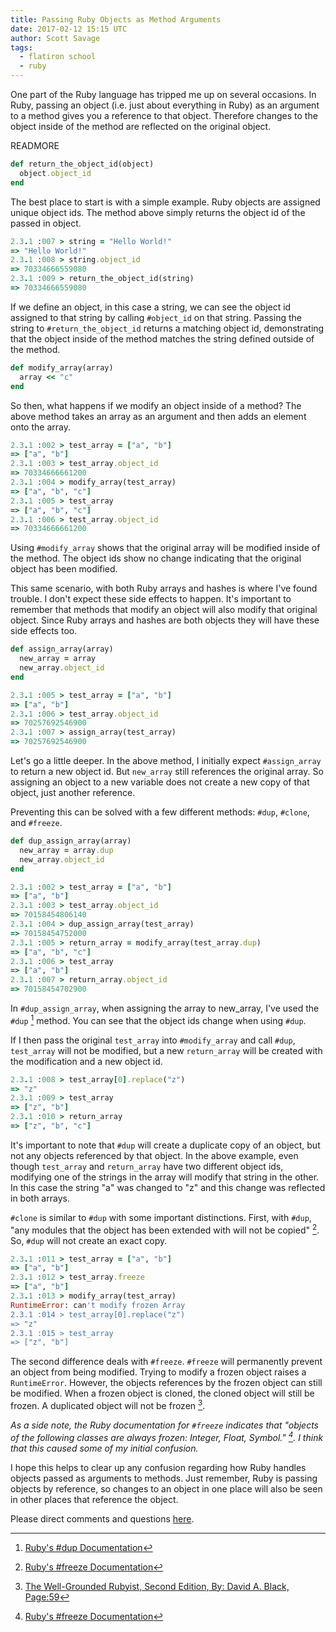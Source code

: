 ```yaml
---
title: Passing Ruby Objects as Method Arguments
date: 2017-02-12 15:15 UTC
author: Scott Savage
tags:
  - flatiron school
  - ruby
---
```


One part of the Ruby language has tripped me up on several occasions.  In Ruby,
passing an object \(i.e. just about everything in Ruby\) as an argument to a
method gives you a reference to that object.  Therefore changes to the object
inside of the method are reflected on the original object.

READMORE

```ruby
def return_the_object_id(object)
  object.object_id
end
```

The best place to start is with a simple example.  Ruby objects are assigned
unique object ids.  The method above simply returns the object id of the passed
in object.

```ruby
2.3.1 :007 > string = "Hello World!"
=> "Hello World!"
2.3.1 :008 > string.object_id
=> 70334666559080
2.3.1 :009 > return_the_object_id(string)
=> 70334666559080
```

If we define an object, in this case a string, we can see the object id assigned
to that string by calling ```#object_id``` on that string.  Passing the string
to ```#return_the_object_id``` returns a matching object id, demonstrating that
the object inside of the method matches the string defined outside of the
method.

```ruby
def modify_array(array)
  array << "c"
end
```

So then, what happens if we modify an object inside of a method?  The above
method takes an array as an argument and then adds an element onto the array.

```ruby
2.3.1 :002 > test_array = ["a", "b"]
=> ["a", "b"]
2.3.1 :003 > test_array.object_id
=> 70334666661200
2.3.1 :004 > modify_array(test_array)
=> ["a", "b", "c"]
2.3.1 :005 > test_array
=> ["a", "b", "c"]
2.3.1 :006 > test_array.object_id
=> 70334666661200
```

Using ```#modify_array``` shows that the original array will be modified inside
of the method.  The object ids show no change indicating that the original
object has been modified.

This same scenario, with both Ruby arrays and hashes is where I've found
trouble.  I don't expect these side effects to happen.  It's important to
remember that methods that modify an object will also modify that original
object.  Since Ruby arrays and hashes are both objects they will have these side
effects too.

```ruby
def assign_array(array)
  new_array = array
  new_array.object_id
end
```

```ruby
2.3.1 :005 > test_array = ["a", "b"]
=> ["a", "b"]
2.3.1 :006 > test_array.object_id
=> 70257692546900
2.3.1 :007 > assign_array(test_array)
=> 70257692546900
```

Let's go a little deeper.  In the above method, I initially expect
```#assign_array``` to return a new object id.  But ```new_array``` still
references the original array.  So assigning an object to a new variable does
not create a new copy of that object, just another reference.

Preventing this can be solved with a few different methods: ```#dup```,
```#clone```, and ```#freeze```.

```ruby
def dup_assign_array(array)
  new_array = array.dup
  new_array.object_id
end
```

```ruby
2.3.1 :002 > test_array = ["a", "b"]
=> ["a", "b"]
2.3.1 :003 > test_array.object_id
=> 70158454806140
2.3.1 :004 > dup_assign_array(test_array)
=> 70158454752000
2.3.1 :005 > return_array = modify_array(test_array.dup)
=> ["a", "b", "c"]
2.3.1 :006 > test_array
=> ["a", "b"]
2.3.1 :007 > return_array.object_id
=> 70158454702900
```

In ```#dup_assign_array```, when assigning the array to new_array, I've used the
```#dup``` [^1] method.  You can see that the object ids change when using ```#dup```.

If I then pass the original ```test_array``` into ```#modify_array``` and call
```#dup```, ```test_array``` will not be modified, but a new ```return_array```
will be created with the modification and a new object id.

```ruby
2.3.1 :008 > test_array[0].replace("z")
=> "z"
2.3.1 :009 > test_array
=> ["z", "b"]
2.3.1 :010 > return_array
=> ["z", "b", "c"]
```

It's important to note that ```#dup``` will create a duplicate copy of an
object, but not any objects referenced by that object.  In the above example,
even though ```test_array``` and ```return_array``` have two different object
ids, modifying one of the strings in the array will modify that string in the
other.  In this case the string "a" was changed to "z" and this change was
reflected in both arrays.

```#clone``` is similar to ```#dup``` with some important distinctions.  First,
with ```#dup```, "any modules that the object has been extended with will not be
copied" [^2].  So, ```#dup``` will not create an exact copy.

```ruby
2.3.1 :011 > test_array = ["a", "b"]
=> ["a", "b"]
2.3.1 :012 > test_array.freeze
=> ["a", "b"]
2.3.1 :013 > modify_array(test_array)
RuntimeError: can't modify frozen Array
2.3.1 :014 > test_array[0].replace("z")
=> "z"
2.3.1 :015 > test_array
=> ["z", "b"]
```

The second difference deals with ```#freeze```.  ```#freeze``` will permanently
prevent an object from being modified.  Trying to modify a frozen object raises
a ```RuntimeError```.  However, the objects references by the frozen object can
still be modified.  When a frozen object is cloned, the cloned object will still
be frozen.  A duplicated object will not be frozen [^3].

*As a side note, the Ruby documentation for ```#freeze``` indicates that
"objects of the following classes are always frozen: Integer, Float,
Symbol." [^2].  I think that this caused some of my initial confusion.*

I hope this helps to clear up any confusion regarding how Ruby handles objects
passed as arguments to methods.  Just remember, Ruby is passing objects by
reference, so changes to an object in one place will also be seen in other
places that reference the object.

Please direct comments and questions [here](https://www.snsavage.com/contact.html).

[^1]: [Ruby's #dup Documentation](https://ruby-doc.org/core-2.4.0/Object.html#method-i-dup)

[^2]: [Ruby's #freeze Documentation](https://ruby-doc.org/core-2.4.0/Object.html#method-i-freeze)

[^3]: [The Well-Grounded Rubyist, Second Edition, By: David A. Black, Page:59](https://www.manning.com/books/the-well-grounded-rubyist-second-edition)

